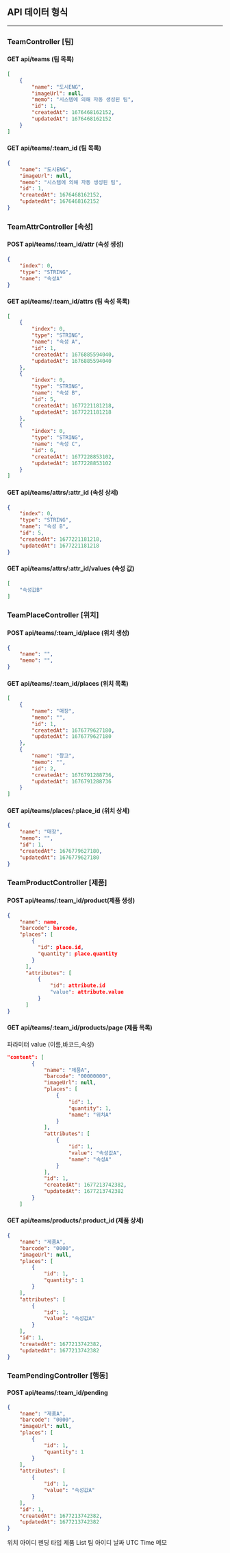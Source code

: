 ## API 데이터 형식

---

### TeamController [팀]

#### GET api/teams (팀 목록)

```json
[
    {
        "name": "도시ENG",
        "imageUrl": null,
        "memo": "시스템에 의해 자동 생성된 팀",
        "id": 1,
        "createdAt": 1676468162152,
        "updatedAt": 1676468162152
    }
]
```

#### GET api/teams/:team_id (팀 목록)

```json
{
    "name": "도시ENG",
    "imageUrl": null,
    "memo": "시스템에 의해 자동 생성된 팀",
    "id": 1,
    "createdAt": 1676468162152,
    "updatedAt": 1676468162152
}
```

### TeamAttrController [속성]

#### POST api/teams/:team_id/attr (속성 생성)

```json
{
    "index": 0,
    "type": "STRING",
    "name": "속성A"
}
```

#### GET api/teams/:team_id/attrs (팀 속성 목록)

```json
[
    {
        "index": 0,
        "type": "STRING",
        "name": "속성 A",
        "id": 1,
        "createdAt": 1676885594040,
        "updatedAt": 1676885594040
    },
    {
        "index": 0,
        "type": "STRING",
        "name": "속성 B",
        "id": 5,
        "createdAt": 1677221181218,
        "updatedAt": 1677221181218
    },
    {
        "index": 0,
        "type": "STRING",
        "name": "속성 C",
        "id": 6,
        "createdAt": 1677228853102,
        "updatedAt": 1677228853102
    }
]
```

#### GET api/teams/attrs/:attr_id (속성 상세)

```json
{
    "index": 0,
    "type": "STRING",
    "name": "속성 B",
    "id": 5,
    "createdAt": 1677221181218,
    "updatedAt": 1677221181218
}
```

#### GET api/teams/attrs/:attr_id/values (속성 값)

```json
[
    "속성값B"
]
```

### TeamPlaceController [위치]

#### POST api/teams/:team_id/place (위치 생성)

```json
{
    "name": "",
    "memo": "",
}
```

#### GET api/teams/:team_id/places (위치 목록)

```json
[
    {
        "name": "매장",
        "memo": "",
        "id": 1,
        "createdAt": 1676779627180,
        "updatedAt": 1676779627180
    },
    {
        "name": "창고",
        "memo": "",
        "id": 2,
        "createdAt": 1676791288736,
        "updatedAt": 1676791288736
    }
]
```

#### GET api/teams/places/:place_id (위치 상세)

```json
{
    "name": "매장",
    "memo": "",
    "id": 1,
    "createdAt": 1676779627180,
    "updatedAt": 1676779627180
}
```

### TeamProductController [제품]

#### POST api/teams/:team_id/product(제품 생성)

```json
{
    "name": name,
    "barcode": barcode,
    "places": [
        {
          "id": place.id,
          "quantity": place.quantity
        }
      ],
      "attributes": [
          {
              "id": attribute.id
              "value": attribute.value
          }
      ]
}
```

#### GET api/teams/:team_id/products/page (제품 목록)

파라미터 value (이름,바코드,속성)

```json
"content": [
        {
            "name": "제품A",
            "barcode": "00000000",
            "imageUrl": null,
            "places": [
                {
                    "id": 1,
                    "quantity": 1,
                    "name": "위치A"
                }
            ],
            "attributes": [
                {
                    "id": 1,
                    "value": "속성값A",
                    "name": "속성A"
                }
            ],
            "id": 1,
            "createdAt": 1677213742382,
            "updatedAt": 1677213742382
        }
    ]
```

#### GET api/teams/products/:product_id (제품 상세)

```json
{
    "name": "제품A",
    "barcode": "0000",
    "imageUrl": null,
    "places": [
        {
            "id": 1,
            "quantity": 1
        }
    ],
    "attributes": [
        {
            "id": 1,
            "value": "속성값A"
        }
    ],
    "id": 1,
    "createdAt": 1677213742382,
    "updatedAt": 1677213742382
}
```

### TeamPendingController [행동]

#### POST api/teams/:team_id/pending 

```json
{
    "name": "제품A",
    "barcode": "0000",
    "imageUrl": null,
    "places": [
        {
            "id": 1,
            "quantity": 1
        }
    ],
    "attributes": [
        {
            "id": 1,
            "value": "속성값A"
        }
    ],
    "id": 1,
    "createdAt": 1677213742382,
    "updatedAt": 1677213742382
}
```

위치 아이디
펜딩 타입
제품 List
    팀 아이디
날짜 UTC Time
메모